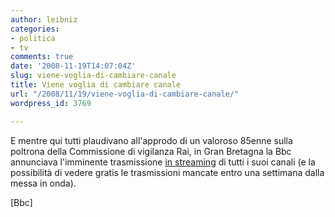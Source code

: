 ```yaml
---
author: leibniz
categories:
- politica
- tv
comments: true
date: '2008-11-19T14:07:04Z'
slug: viene-voglia-di-cambiare-canale
title: Viene voglia di cambiare canale
url: "/2008/11/19/viene-voglia-di-cambiare-canale/"
wordpress_id: 3769

---
```

E mentre qui tutti plaudivano all'approdo di un valoroso 85enne sulla poltrona della Commissione di vigilanza Rai, in Gran Bretagna la Bbc annunciava l'imminente trasmissione [in streaming](http://news.bbc.co.uk/2/hi/entertainment/7737341.stm) di tutti i suoi canali (e la possibilità di vedere gratis le trasmissioni mancate entro una settimana dalla messa in onda).

[Bbc]
